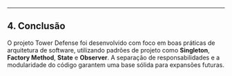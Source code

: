 


---

## 4. Conclusão
O projeto Tower Defense foi desenvolvido com foco em boas práticas de arquitetura de software, utilizando padrões de projeto como **Singleton**, **Factory Method**, **State** e **Observer**. A separação de responsabilidades e a modularidade do código garantem uma base sólida para expansões futuras.
